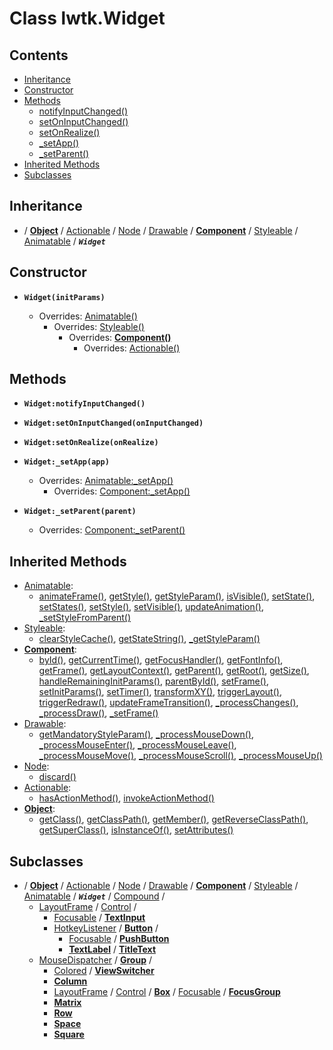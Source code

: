 # Class lwtk.Widget


## Contents

   * [Inheritance](#inheritance)
   * [Constructor](#constructor)
   * [Methods](#methods)
      * [notifyInputChanged()](#.notifyInputChanged)
      * [setOnInputChanged()](#.setOnInputChanged)
      * [setOnRealize()](#.setOnRealize)
      * [_setApp()](#._setApp)
      * [_setParent()](#._setParent)
   * [Inherited Methods](#inherited-methods)
   * [Subclasses](#subclasses)


## Inheritance
   *  / **[Object](../lwtk/Object.md#inheritance)** / [Actionable](../lwtk/Actionable.md#inheritance) / [Node](../lwtk/Node.md#inheritance) / [Drawable](../lwtk/Drawable.md#inheritance) / **[Component](../lwtk/Component.md#inheritance)** / [Styleable](../lwtk/Styleable.md#inheritance) / [Animatable](../lwtk/Animatable.md#inheritance) / _**`Widget`**_

## Constructor
   * <span id=".new">**`Widget(initParams)`**</span>

        * Overrides: [Animatable()](../lwtk/Animatable.md#constructor)
             * Overrides: [Styleable()](../lwtk/Styleable.md#constructor)
                  * Overrides: **[Component()](../lwtk/Component.md#constructor)**
                       * Overrides: [Actionable()](../lwtk/Actionable.md#constructor)



## Methods
   * <span id=".notifyInputChanged">**`Widget:notifyInputChanged()`**</span>


   * <span id=".setOnInputChanged">**`Widget:setOnInputChanged(onInputChanged)`**</span>


   * <span id=".setOnRealize">**`Widget:setOnRealize(onRealize)`**</span>


   * <span id="._setApp">**`Widget:_setApp(app)`**</span>

        * Overrides: [Animatable:_setApp()](../lwtk/Animatable.md#._setApp)
             * Overrides: [Component:_setApp()](../lwtk/Component.md#._setApp)


   * <span id="._setParent">**`Widget:_setParent(parent)`**</span>

        * Overrides: [Component:_setParent()](../lwtk/Component.md#._setParent)



## Inherited Methods
   * [Animatable](../lwtk/Animatable.md):
      * [animateFrame()](../lwtk/Animatable.md#.animateFrame), [getStyle()](../lwtk/Animatable.md#.getStyle), [getStyleParam()](../lwtk/Animatable.md#.getStyleParam), [isVisible()](../lwtk/Animatable.md#.isVisible), [setState()](../lwtk/Animatable.md#.setState), [setStates()](../lwtk/Animatable.md#.setStates), [setStyle()](../lwtk/Animatable.md#.setStyle), [setVisible()](../lwtk/Animatable.md#.setVisible), [updateAnimation()](../lwtk/Animatable.md#.updateAnimation), [_setStyleFromParent()](../lwtk/Animatable.md#._setStyleFromParent)
   * [Styleable](../lwtk/Styleable.md):
      * [clearStyleCache()](../lwtk/Styleable.md#.clearStyleCache), [getStateString()](../lwtk/Styleable.md#.getStateString), [_getStyleParam()](../lwtk/Styleable.md#._getStyleParam)
   * **[Component](../lwtk/Component.md)**:
      * [byId()](../lwtk/Component.md#.byId), [getCurrentTime()](../lwtk/Component.md#.getCurrentTime), [getFocusHandler()](../lwtk/Component.md#.getFocusHandler), [getFontInfo()](../lwtk/Component.md#.getFontInfo), [getFrame()](../lwtk/Component.md#.getFrame), [getLayoutContext()](../lwtk/Component.md#.getLayoutContext), [getParent()](../lwtk/Component.md#.getParent), [getRoot()](../lwtk/Component.md#.getRoot), [getSize()](../lwtk/Component.md#.getSize), [handleRemainingInitParams()](../lwtk/Component.md#.handleRemainingInitParams), [parentById()](../lwtk/Component.md#.parentById), [setFrame()](../lwtk/Component.md#.setFrame), [setInitParams()](../lwtk/Component.md#.setInitParams), [setTimer()](../lwtk/Component.md#.setTimer), [transformXY()](../lwtk/Component.md#.transformXY), [triggerLayout()](../lwtk/Component.md#.triggerLayout), [triggerRedraw()](../lwtk/Component.md#.triggerRedraw), [updateFrameTransition()](../lwtk/Component.md#.updateFrameTransition), [_processChanges()](../lwtk/Component.md#._processChanges), [_processDraw()](../lwtk/Component.md#._processDraw), [_setFrame()](../lwtk/Component.md#._setFrame)
   * [Drawable](../lwtk/Drawable.md):
      * [getMandatoryStyleParam()](../lwtk/Drawable.md#.getMandatoryStyleParam), [_processMouseDown()](../lwtk/Drawable.md#._processMouseDown), [_processMouseEnter()](../lwtk/Drawable.md#._processMouseEnter), [_processMouseLeave()](../lwtk/Drawable.md#._processMouseLeave), [_processMouseMove()](../lwtk/Drawable.md#._processMouseMove), [_processMouseScroll()](../lwtk/Drawable.md#._processMouseScroll), [_processMouseUp()](../lwtk/Drawable.md#._processMouseUp)
   * [Node](../lwtk/Node.md):
      * [discard()](../lwtk/Node.md#.discard)
   * [Actionable](../lwtk/Actionable.md):
      * [hasActionMethod()](../lwtk/Actionable.md#.hasActionMethod), [invokeActionMethod()](../lwtk/Actionable.md#.invokeActionMethod)
   * **[Object](../lwtk/Object.md)**:
      * [getClass()](../lwtk/Object.md#.getClass), [getClassPath()](../lwtk/Object.md#.getClassPath), [getMember()](../lwtk/Object.md#.getMember), [getReverseClassPath()](../lwtk/Object.md#.getReverseClassPath), [getSuperClass()](../lwtk/Object.md#.getSuperClass), [isInstanceOf()](../lwtk/Object.md#.isInstanceOf), [setAttributes()](../lwtk/Object.md#.setAttributes)

## Subclasses
   * / **[Object](../lwtk/Object.md#subclasses)** / [Actionable](../lwtk/Actionable.md#subclasses) / [Node](../lwtk/Node.md#subclasses) / [Drawable](../lwtk/Drawable.md#subclasses) / **[Component](../lwtk/Component.md#subclasses)** / [Styleable](../lwtk/Styleable.md#subclasses) / [Animatable](../lwtk/Animatable.md#subclasses) / _**`Widget`**_ / [Compound](../lwtk/Compound.md#subclasses) /
        * [LayoutFrame](../lwtk/LayoutFrame.md#subclasses) / [Control](../lwtk/Control.md#subclasses) /
             * [Focusable](../lwtk/Focusable.md#subclasses) / **[TextInput](../lwtk/TextInput.md#inheritance)**
             * [HotkeyListener](../lwtk/HotkeyListener.md#subclasses) / **[Button](../lwtk/Button.md#subclasses)** /
                  * [Focusable](../lwtk/Focusable.md#subclasses) / **[PushButton](../lwtk/PushButton.md#inheritance)**
                  * **[TextLabel](../lwtk/TextLabel.md#subclasses)** / **[TitleText](../lwtk/TitleText.md#inheritance)**
        * [MouseDispatcher](../lwtk/MouseDispatcher.md#subclasses) / **[Group](../lwtk/Group.md#subclasses)** /
             * [Colored](../lwtk/Colored.md#subclasses) / **[ViewSwitcher](../lwtk/ViewSwitcher.md#inheritance)**
             * **[Column](../lwtk/Column.md#inheritance)**
             * [LayoutFrame](../lwtk/LayoutFrame.md#subclasses) / [Control](../lwtk/Control.md#subclasses) / **[Box](../lwtk/Box.md#subclasses)** / [Focusable](../lwtk/Focusable.md#subclasses) / **[FocusGroup](../lwtk/FocusGroup.md#inheritance)**
             * **[Matrix](../lwtk/Matrix.md#inheritance)**
             * **[Row](../lwtk/Row.md#inheritance)**
             * **[Space](../lwtk/Space.md#inheritance)**
             * **[Square](../lwtk/Square.md#inheritance)**

